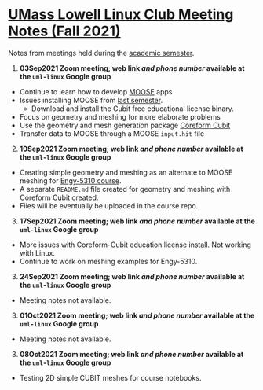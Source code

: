 # [UMass Lowell Linux Club Meeting Notes (Fall 2021)](https://www.uml.edu/myuml/Submissions/2021/2021-09-03-12-39-30-UML-Linux-Club-Fall-meetings.aspx)
Notes from meetings held during the [academic semester](https://www.uml.edu/myuml/Submissions/2021/2021-09-03-12-39-30-UML-Linux-Club-Fall-meetings.aspx).

1. **03Sep2021 Zoom meeting; web link *and phone number* available at the `uml-linux` Google group**
 + Continue to learn how to develop [MOOSE](https://mooseframework.inl.gov/) apps
 + Issues installing MOOSE from [last semester](https://github.com/UML-Linux-Club/moose-info).
   - Download and install the Cubit free educational license binary.
 + Focus on geometry and meshing for more elaborate problems
 + Use the geometry and mesh generation package [Coreform Cubit](https://coreform.com/products/coreform-cubit/) 
 + Transfer data to MOOSE through a MOOSE `input.hit` file

2. **10Sep2021 Zoom meeting; web link *and phone number* available at the `uml-linux` Google group**
 + Creating simple geometry and meshing as an alternate to MOOSE meshing for [Engy-5310 course](https://github.com/dpploy/engy-5310).
 + A separate `README.md` file created for geometry and meshing with Coreform Cubit created.
 + Files will be eventually be uploaded in the course repo.

3. **17Sep2021 Zoom meeting; web link *and phone number* available at the `uml-linux` Google group**
 + More issues with Coreform-Cubit education license install. Not working with Linux.
 + Continue to work on meshing examples for Engy-5310.

3. **24Sep2021 Zoom meeting; web link *and phone number* available at the `uml-linux` Google group**
 + Meeting notes not available.

3. **01Oct2021 Zoom meeting; web link *and phone number* available at the `uml-linux` Google group**
 + Meeting notes not available.

3. **08Oct2021 Zoom meeting; web link *and phone number* available at the `uml-linux` Google group**
 + Testing 2D simple CUBIT meshes for course notebooks.
